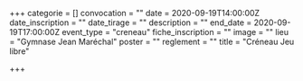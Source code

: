 +++
categorie = []
convocation = ""
date = 2020-09-19T14:00:00Z
date_inscription = ""
date_tirage = ""
description = ""
end_date = 2020-09-19T17:00:00Z
event_type = "creneau"
fiche_inscription = ""
image = ""
lieu = "Gymnase Jean Maréchal"
poster = ""
reglement = ""
title = "Créneau Jeu libre"

+++
